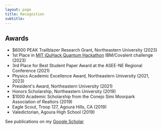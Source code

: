 ```yaml
---
layout: page
title: Recognition
subtitle: 
---
```


## Awards
* $6000 PEAK Trailblazer Research Grant, Northeastern University (2023)
* 1st Place in [MIT iQuHack Quantum Hackathon](https://www.iquise.mit.edu/iQuHACK/2023-01-27) IBM/Covalent challenge (2023)
* 3rd Place for Best Student Paper Award at the ASEE-NE Regional Conference (2021)
* Physics Academic Excellence Award, Northeastern University (2021, 2023)
* President's Award, Northeastern University (2021)
* Honors Scholarship, Northeastern University (2019)
* $1000 Academic Scholarship from the Conejo Simi Moorpark Association of Realtors (2019)
* Eagle Scout, Troop 127, Agoura Hills, CA (2019)
* Valedictorian, Agoura High School (2019)

See publications on my [Google Scholar](https://scholar.google.com/citations?user=yodJ7d0AAAAJ&hl=en)
